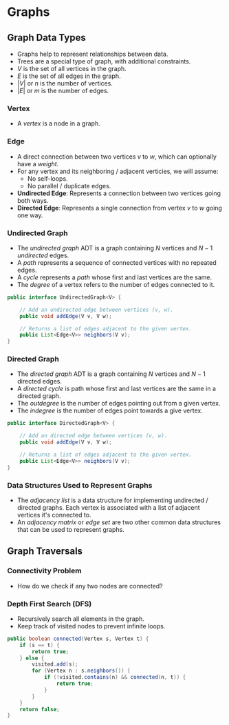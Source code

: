 # Graphs

## Graph Data Types

- Graphs help to represent relationships between data.
- Trees are a special type of graph, with additional constraints.
- $V$ is the set of all vertices in the graph.
- $E$ is the set of all edges in the graph.
- $|V|$ or $n$ is the number of vertices.
- $|E|$ or $m$ is the number of edges.

### Vertex

- A *vertex* is a node in a graph.

### Edge

- A direct connection between two vertices $v$ to $w$, which can optionally have a *weight*.
- For any vertex and its neighboring / adjacent verticies, we will assume:
  - No self-loops.
  - No parallel / duplicate edges.
- **Undirected Edge**: Represents a connection between two vertices going both ways.
- **Directed Edge**: Represents a single connection from vertex $v$ to $w$ going one way.

### Undirected Graph

- The *undirected graph* ADT is a graph containing $N$ vertices and $N - 1$ *undirected* edges.
- A *path* represents a sequence of connected vertices with no repeated edges.
- A *cycle* represents a *path* whose first and last vertices are the same.
- The *degree* of a vertex refers to the number of edges connected to it.

```java
public interface UndirectedGraph<V> {

    // Add an undirected edge between vertices (v, w).
    public void addEdge(V v, V w);

    // Returns a list of edges adjacent to the given vertex.
    public List<Edge<V>> neighbors(V v);
}
```

### Directed Graph

- The *directed graph* ADT is a graph containing $N$ vertices and $N - 1$ directed edges.
- A *directed cycle* is path whose first and last vertices are the same in a directed graph.
- The *outdegree* is the number of edges pointing out from a given vertex.
- The *indegree* is the number of edges point towards a give vertex.

```java
public interface DirectedGraph<V> {

    // Add an directed edge between vertices (v, w).
    public void addEdge(V v, V w);

    // Returns a list of edges adjacent to the given vertex.
    public List<Edge<V>> neighbors(V v);
}
```

### Data Structures Used to Represent Graphs

- The *adjacency list* is a data structure for implementing undirected / directed graphs. Each vertex is associated with a list of adjacent vertices it's connected to.
- An *adjacency matrix* or *edge set* are two other common data structures that can be used to represent graphs.

## Graph Traversals

### Connectivity Problem

- How do we check if any two nodes are connected?

### Depth First Search (DFS)

- Recursively search all elements in the graph.
- Keep track of visited nodes to prevent infinite loops.

```java
public boolean connected(Vertex s, Vertex t) {
    if (s == t) {
        return true;
    } else {
        visited.add(s);
        for (Vertex n : s.neighbors()) {
            if (!visited.contains(n) && connected(n, t)) {
                return true;
            }
        }
    }
    return false;
}
```
